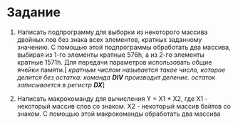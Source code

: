 # Задание #

1. Написать подпрограмму для выборки из некоторого массива двойных лов без знака всех элементов, кратных заданному значению. С помощью этой подпрограммы обработать два массива, выбирая из 1-го элементы кратные 576h, а из 2-го элементы кратные 1571h. Для передачи параметров использовать общие ячейки памяти.[ *кратным числом называется такое число, которое делится без остатка: команда **DIV** производит деление. остаток записывается в регистр **DX***]
 
2. Написать макрокоманду для вычисления Y = X1 * X2, где Х1 - некоторый массив слов со знаком. Х2 - некоторый массив байтов со знаком. С помощью этой макрокоманды обработать два массива